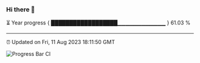 ### Hi there 👋

⏳ Year progress { ██████████████████▁▁▁▁▁▁▁▁▁▁▁▁ } 61.03 %

---

⏰ Updated on Fri, 11 Aug 2023 18:11:50 GMT

![Progress Bar CI](https://github.com/liununu/liununu/workflows/Progress%20Bar%20CI/badge.svg)
